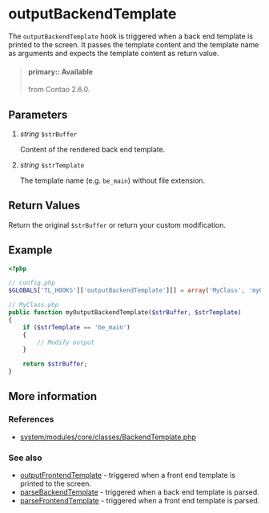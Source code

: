 # outputBackendTemplate

The `outputBackendTemplate` hook is triggered when a back end template is printed
to the screen. It passes the template content and the template name as arguments
and expects the template content as return value.

> #### primary:: Available   
> from Contao 2.6.0.


## Parameters

1. *string* `$strBuffer`

    Content of the rendered back end template.

2. *string* `$strTemplate`

    The template name (e.g. `be_main`) without file extension.


## Return Values

Return the original `$strBuffer` or return your custom modification.


## Example

```php
<?php

// config.php
$GLOBALS['TL_HOOKS']['outputBackendTemplate'][] = array('MyClass', 'myOutputBackendTemplate');

// MyClass.php
public function myOutputBackendTemplate($strBuffer, $strTemplate)
{
    if ($strTemplate == 'be_main')
    {
        // Modify output
    }

    return $strBuffer;
}
```


## More information


### References

- [system/modules/core/classes/BackendTemplate.php](https://github.com/contao/core/blob/3.5.0/system/modules/core/classes/BackendTemplate.php#L110-L117)


### See also

- [outputFrontendTemplate](outputFrontendTemplate.md) - triggered when a front end template is printed to the screen.
- [parseBackendTemplate](parseBackendTemplate.md) - triggered when a back end template is parsed.
- [parseFrontendTemplate](parseFrontendTemplate.md) - triggered when a front end template is parsed.
